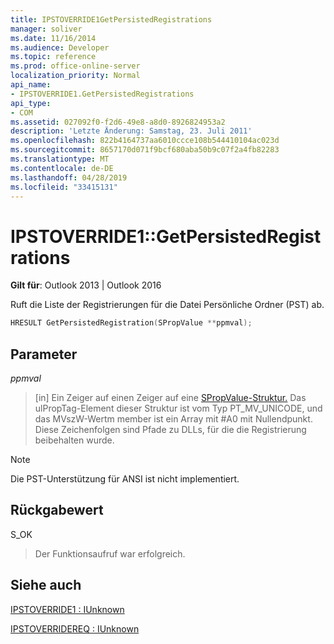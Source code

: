 ```yaml
---
title: IPSTOVERRIDE1GetPersistedRegistrations
manager: soliver
ms.date: 11/16/2014
ms.audience: Developer
ms.topic: reference
ms.prod: office-online-server
localization_priority: Normal
api_name:
- IPSTOVERRIDE1.GetPersistedRegistrations
api_type:
- COM
ms.assetid: 027092f0-f2d6-49e8-a8d0-8926824953a2
description: 'Letzte Änderung: Samstag, 23. Juli 2011'
ms.openlocfilehash: 822b4164737aa6010ccce108b544410104ac023d
ms.sourcegitcommit: 8657170d071f9bcf680aba50b9c07f2a4fb82283
ms.translationtype: MT
ms.contentlocale: de-DE
ms.lasthandoff: 04/28/2019
ms.locfileid: "33415131"
---
```

# <a name="ipstoverride1getpersistedregistrations"></a>IPSTOVERRIDE1::GetPersistedRegistrations

  
  
**Gilt für**: Outlook 2013 | Outlook 2016 
  
Ruft die Liste der Registrierungen für die Datei Persönliche Ordner (PST) ab.
  
```cpp
HRESULT GetPersistedRegistration(SPropValue **ppmval);
```

## <a name="parameters"></a>Parameter

 _ppmval_
  
> [in] Ein Zeiger auf einen Zeiger auf eine [SPropValue-Struktur.](spropvalue.md) Das ulPropTag-Element dieser Struktur ist vom Typ PT_MV_UNICODE, und das MVszW-Wertm member ist ein Array mit #A0 mit Nullendpunkt. Diese Zeichenfolgen sind Pfade zu DLLs, für die die Registrierung beibehalten wurde. 
    
> [!NOTE]
> Die PST-Unterstützung für ANSI ist nicht implementiert. 
  
## <a name="return-value"></a>Rückgabewert

S_OK 
  
> Der Funktionsaufruf war erfolgreich.
    
## <a name="see-also"></a>Siehe auch



[IPSTOVERRIDE1 : IUnknown](ipstoverride1iunknown.md)
  
[IPSTOVERRIDEREQ : IUnknown](ipstoverridereqiunknown.md)

